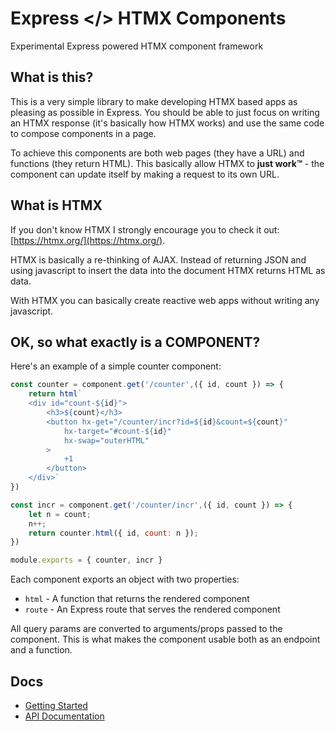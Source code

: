 # Express </> HTMX Components

Experimental Express powered HTMX component framework

## What is this?

This is a very simple library to make developing HTMX based apps as pleasing as
possible in Express. You should be able to just focus on writing an HTMX
response (it's basically how HTMX works) and use the same code to compose
components in a page.

To achieve this components are both web pages (they have a URL) and functions
(they return HTML). This basically allow HTMX to **just work™** - the component
can update itself by making a request to its own URL.

## What is HTMX

If you don't know HTMX I strongly encourage you to check it out:
[https://htmx.org/](https://htmx.org/).

HTMX is basically a re-thinking of AJAX. Instead of returning JSON and using
javascript to insert the data into the document HTMX returns HTML as data.

With HTMX you can basically create reactive web apps without writing any
javascript.

## OK, so what exactly is a COMPONENT?

Here's an example of a simple counter component:

```js
const counter = component.get('/counter',({ id, count }) => {
    return html`
    <div id="count-${id}">
        <h3>${count}</h3>
        <button hx-get="/counter/incr?id=${id}&count=${count}"
            hx-target="#count-${id}"
            hx-swap="outerHTML"
        >
            +1
        </button>
    </div>`
})

const incr = component.get('/counter/incr',({ id, count }) => {
    let n = count;
    n++;
    return counter.html({ id, count: n });
})

module.exports = { counter, incr }
```

Each component exports an object with two properties:

- `html` - A function that returns the rendered component
- `route` - An Express route that serves the rendered component

All query params are converted to arguments/props passed to the
component. This is what makes the component usable both as an endpoint
and a function.

## Docs

- [Getting Started](./docs/getting-started.md)
- [API Documentation](./docs/api.md)
